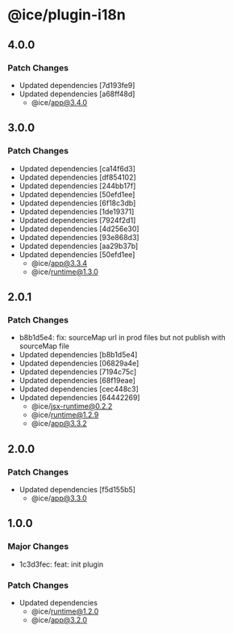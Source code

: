 # @ice/plugin-i18n

## 4.0.0

### Patch Changes

- Updated dependencies [7d193fe9]
- Updated dependencies [a68ff48d]
  - @ice/app@3.4.0

## 3.0.0

### Patch Changes

- Updated dependencies [ca14f6d3]
- Updated dependencies [df854102]
- Updated dependencies [244bb17f]
- Updated dependencies [50efd1ee]
- Updated dependencies [6f18c3db]
- Updated dependencies [1de19371]
- Updated dependencies [7924f2d1]
- Updated dependencies [4d256e30]
- Updated dependencies [93e868d3]
- Updated dependencies [aa29b37b]
- Updated dependencies [50efd1ee]
  - @ice/app@3.3.4
  - @ice/runtime@1.3.0

## 2.0.1

### Patch Changes

- b8b1d5e4: fix: sourceMap url in prod files but not publish with sourceMap file
- Updated dependencies [b8b1d5e4]
- Updated dependencies [06829a4e]
- Updated dependencies [7194c75c]
- Updated dependencies [68f19eae]
- Updated dependencies [cec448c3]
- Updated dependencies [64442269]
  - @ice/jsx-runtime@0.2.2
  - @ice/runtime@1.2.9
  - @ice/app@3.3.2

## 2.0.0

### Patch Changes

- Updated dependencies [f5d155b5]
  - @ice/app@3.3.0

## 1.0.0

### Major Changes

- 1c3d3fec: feat: init plugin

### Patch Changes

- Updated dependencies
  - @ice/runtime@1.2.0
  - @ice/app@3.2.0
